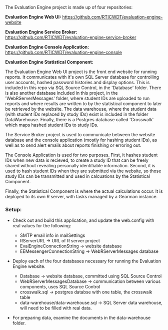 The Evaluation Engine project is made up of four repositories:

**Evaluation Engine Web UI:**
https://github.com/RTICWDT/evaluation-engine-website

**Evaluation Engine Service Broker:**
https://github.com/RTICWDT/evaluation-engine-service-broker

**Evaluation Engine Console Application:**
https://github.com/RTICWDT/evaluation-engine-console

**Evaluation Engine Statistical Component:**
<repo url here>

The Evaluation Engine Web UI project is the front end website for running reports. It communicates with it's own SQL Server database for controlling user accounts, hashed password histories and display options. This is included in this repo via SQL Source Control, in the 'Database' folder. There is also another database included in this project, in the 'WebRServerMessages' folder, where student IDs are uploaded to run reports and where results are written to by the statistical component to later be retrieved by the website. The data warehouse, where the student data (with student IDs replaced by study IDs) exist is included in the folder DataWarehouse. Finally, there is a Postgres database called 'Crosswalk' which maps hashed student IDs to study IDs.

The Service Broker project is used to communicate between the website database and the console application (mostly for hashing student IDs), as well as to send alert emails about reports finishing or erroring out. 

The Console Application is used for two purposes. First, it hashes student IDs when new data is recieved, to create a study ID that can be freely shared without revealing personally identifiable information. Second, it is used to hash student IDs when they are submitted via the website, so those study IDs can be transmitted and used in calcuations by the Statistical Component. 

Finally, the Statistical Component is where the actual calculations occur. It is deployed to its own R server, with tasks managed by a Gearman instance.

### Setup:
* Check out and build this application, and update the web.config with real values for the following:
	* SMTP email info in mailSettings
	* RServerURL -> URL of R server project
	* EvalEngineConnectionString -> website database
	* EEMessengerConnectionString -> WebRServerMessages database
	
* Deploy each of the four databases necessary for running the Evaluation Engine website. 
	* Database -> website database, committed using SQL Source Control
	* WebRServerMessagesDatabase -> communication between various components, uses SQL Source Control
	* crosswalk.sql -> postgres databse with one table, the crosswalk table
	* data-warehouse/data-warehouse.sql -> SQL Server data warehouse, will need to be filled with real data.

* For preparing data, examine the documents in the data-warehouse folder.